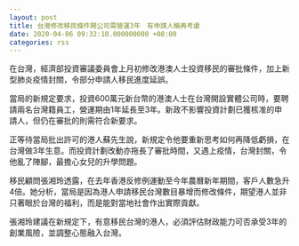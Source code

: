 ```yaml
---
layout: post
title: 台灣修改移民條件開公司需營運3年　有申請人稱再考慮
date: 2020-04-06 09:32:10.000000000 +08:00
categories: rss
---
```


在台灣，經濟部投資審議委員會上月初修改港澳人士投資移民的審批條件，加上新型肺炎疫情封關，令部分申請人移民進度延誤。

當局的新規定要求，投資600萬元新台幣的港澳人士在台灣開設實體公司時，要聘請兩名台灣籍員工，營運期由1年延長至3年。新政不影響投資計劃已獲核准的申請人，但仍在審批的則需符合新要求。

正等待當局批出許可的港人蘇先生說，新規定令他要重新思考如何再降低虧損，在台灣做3年生意。而投資計劃改動亦拖長了審批時間，又遇上疫情，台灣封關，令他亂了陣腳，最擔心女兒的升學問題。

移民顧問張湘玲透露，在去年香港反修例運動至今年農曆新年期間，客戶人數急升4倍。她分析，當局是因為港人申請移民台灣數目暴增而修改條件，期望港人並非只著眼於台灣的福利，而是能對當地社會作出實際貢獻。

張湘玲建議在新規定下，有意移民台灣的港人，必須評估財政能力可否承受3年的創業風險，並調整心態融入台灣。
